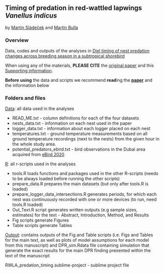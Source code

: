 ## Timing of predation in red-wattled lapwings *Vanellus indicus*

by [Martin Sládeček](slava.laguna.os@volny.cz) and [Martin Bulla](bulla.mar@gmail.com)

### **Overview**

Data, codes and outputs of the analyses in [Diel timing of nest predation changes across breeding season in a subtropical shorebird](https://doi.org/10.22541/au.162218472.26998411/v1)

When using any of the materials, **PLEASE CITE** the [original paper](https://doi.org/10.22541/au.162218472.26998411/v1) and this [Supporting information](https://osf.io/bq4dr/).

**Before** **using** the data and scripts we recommend **read**ing the **[paper](https://doi.org/10.22541/au.162218472.26998411/v1)** and the information below

### **Folders and files**

[Data](Data/): all data used in the analyses
- READ_ME.txt - column definitions for each of the four datasets
- nests_data.txt - information on each nest used in the paper
- logger_data.txt - information about each logger placed on each nest
- temperatures.txt - ground temperature measurements based on all ground temperature recordings (next to the nests) from the given hour in the whole study area.
- potential_predators_ebird.txt - bird observations in the Dubai area acquired from [eBird 2020](https://ebird.org)

[R](R/): all r-scripts used in the analyses
- tools.R loads functions and packages used in the other R-scripts (needs to be always loaded before running the other scripts)
- prepare_data.R prepares the main datasets (but only after tools.R is loaded)
- prepare_logger_data_intersections.R generates periods, for which each nest was continuously recorded with one or more devices (to run, need tools.R loaded)
- Out_Text.R script generates written outputs (e.g sample sizes, estimates) for the text - Abstract, Introduction, Method, and Results
- Fig scripts generate Figures
- Table scripts generate Tables

[Output](Output/): contains outputs of the Fig and Table scripts (i.e. Figs and Tables for the main text, as well as plots of model assumptions for each model from this manuscript) and DPR_sim.Rdata file containing simulation that generate the exact results for the main DPR finding presented within the text of the manuscript

RWLA_predation_timing.sublime-project - sublime project file
